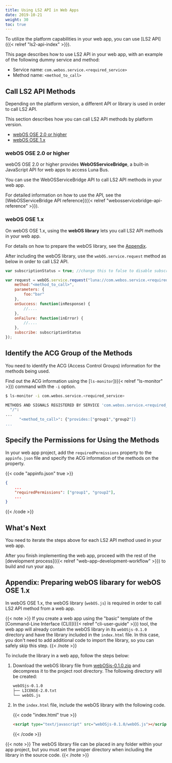 ```yaml
---
title: Using LS2 API in Web Apps
date: 2019-10-21
weight: 30
toc: true
---
```


To utilize the platform capabilities in your web app, you can use [LS2 API]({{< relref "ls2-api-index" >}}).

This page describes how to use LS2 API in your web app, with an example of the following dummy service and method:

* Service name: `com.webos.service.<required_service>`
* Method name: `<method_to_call>`

## Call LS2 API Methods

Depending on the platform version, a different API or library is used in order to call LS2 API.

This section describes how you can call LS2 API methods by platform version.

  - [webOS OSE 2.0 or higher](#webos-ose-2-0-or-higher)
  - [webOS OSE 1.x](#webos-ose-1-x)

### webOS OSE 2.0 or higher

webOS OSE 2.0 or higher provides **WebOSServiceBridge**, a built-in JavaScript API for web apps to access Luna Bus.

You can use the WebOSServiceBridge API to call LS2 API methods in your web app.

For detailed information on how to use the API, see the [WebOSServiceBridge API reference]({{< relref "webosservicebridge-api-reference" >}}).

### webOS OSE 1.x

On webOS OSE 1.x, using the **webOS library** lets you call LS2 API methods in your web app.

For details on how to prepare the webOS library, see the [Appendix](#appendix-preparing-webos-libarary-for-webos-ose-1-x).

After including the webOS library, use the `webOS.service.request` method as below in order to call LS2 API.

``` javascript
var subscriptionStatus = true; //change this to false to disable subscription

var request = webOS.service.request("luna://com.webos.service.<required_service>/", {
    method:"<method_to_call>",
    parameters: {
        foo:"bar"
    },
    onSuccess: function(inResponse) {
        //....
    },
    onFailure: function(inError) {
        //....
    },
    subscribe: subscriptionStatus
});
```

## Identify the ACG Group of the Methods

You need to identify the ACG (Access Control Groups) information for the methods being used.

Find out the ACG information using the [`ls-monitor`]({{< relref "ls-monitor" >}}) command with the `-i` option.

```bash
$ ls-monitor -i com.webos.service.<required_service>

METHODS AND SIGNALS REGISTERED BY SERVICE 'com.webos.service.<required_service>' WITH UNIQUE NAME '********' AT HUB
  "/":
...
      "<method_to_call>": {"provides:["group1","group2"]}
...
```

## Specify the Permissions for Using the Methods

In your web app project, add the `requiredPermissions` property to the `appinfo.json` file and specify the ACG information of the methods on the property.

{{< code "appinfo.json" true >}}
```json
{
    ...
    "requiredPermissions": ["group1", "group2"],
    ...
}
```
{{< /code >}}

## What's Next

You need to iterate the steps above for each LS2 API method used in your web app.

After you finish implementing the web app, proceed with the rest of the [development process]({{< relref "web-app-development-workflow" >}}) to build and run your app.

## Appendix: Preparing webOS libarary for webOS OSE 1.x

In webOS OSE 1.x, the webOS library (`webOS.js`) is required in order to call LS2 API method from a web app.

{{< note >}}
If you create a web app using the "basic" template of the [Command-Line Interface (CLI)]({{< relref "cli-user-guide" >}}) tool, the web app will already contain the webOS library in its `webOSjs-0.1.0` directory and have the library included in the `index.html` file. In this case, you don't need to add additional code to import the library, so you can safely skip this step.
{{< /note >}}

To include the library in a web app, follow the steps below:

1.  Download the webOS library file from [webOSjs-0.1.0.zip](https://webosose.s3.ap-northeast-2.amazonaws.com/tools/webOSjs-0.1.0.zip) and decompress it to the project root directory. The following directory will be created:

    ``` bash
    webOSjs-0.1.0
    ├── LICENSE-2.0.txt
    └── webOS.js
    ```

2.  In the `index.html` file, include the webOS library with the following code.

    {{< code "index.html" true >}}
    ``` html
    <script type="text/javascript" src="webOSjs-0.1.0/webOS.js"></script>
    ```
    {{< /code >}}

{{< note >}}
The webOS library file can be placed in any folder within your app project, but you must set the proper directory when including the library in the source code.
{{< /note >}}
